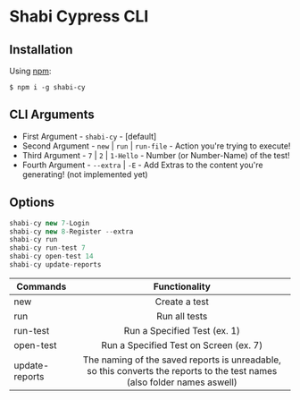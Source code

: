 # Shabi Cypress CLI

## Installation

Using [npm](https://www.npmjs.com/):

    $ npm i -g shabi-cy

## CLI Arguments

-   First Argument - `shabi-cy` - [default]
-   Second Argument - `new` | `run` | `run-file` - Action you're trying to execute!
-   Third Argument - `7` | `2` | `1-Hello` - Number (or Number-Name) of the test!
-   Fourth Argument - `--extra` | `-E` - Add Extras to the content you're generating! (not implemented yet)

## Options

```javascript
shabi-cy new 7-Login
shabi-cy new 8-Register --extra
shabi-cy run
shabi-cy run-test 7
shabi-cy open-test 14
shabi-cy update-reports
```

| Commands       |                                                      Functionality                                                       |
| -------------- | :----------------------------------------------------------------------------------------------------------------------: |
| new            |                                                      Create a test                                                       |
| run            |                                                      Run all tests                                                       |
| run-test       |                                               Run a Specified Test (ex. 1)                                               |
| open-test      |                                          Run a Specified Test on Screen (ex. 7)                                          |
| update-reports | The naming of the saved reports is unreadable, so this converts the reports to the test names (also folder names aswell) |
